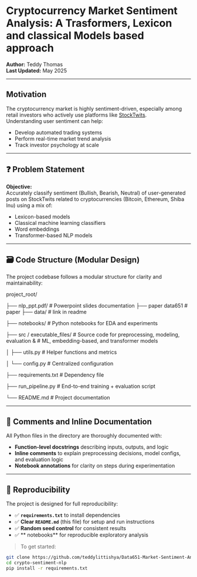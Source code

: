 # Cryptocurrency Market Sentiment Analysis: A Trasformers, Lexicon and classical Models based approach

**Author:** Teddy Thomas  
**Last Updated:** May 2025

---

## Motivation

The cryptocurrency market is highly sentiment-driven, especially among retail investors who actively use platforms like [StockTwits](https://stocktwits.com).  
Understanding user sentiment can help:

- Develop automated trading systems
- Perform real-time market trend analysis
- Track investor psychology at scale

---

## ❓ Problem Statement

**Objective:**  
Accurately classify sentiment (Bullish, Bearish, Neutral) of user-generated posts on StockTwits related to cryptocurrencies (Bitcoin, Ethereum, Shiba Inu) using a mix of:

- Lexicon-based models
- Classical machine learning classifiers
- Word embeddings
- Transformer-based NLP models

---

## 🗃️ Code Structure (Modular Design)

The project codebase follows a modular structure for clarity and maintainability:

project_root/

├── nlp_ppt.pdf/ # Powerpoint  slides documentation
├── paper data651 # paper 
├── data/ # link in readme

├── notebooks/ # Python notebooks for EDA and experiments

├── src / executable_files/ # Source code for preprocessing, modeling, evaluation & # ML, embedding-based, and transformer models

│ ├── utils.py # Helper functions and metrics

│ └── config.py # Centralized configuration

├── requirements.txt # Dependency file

├── run_pipeline.py # End-to-end training + evaluation script

└── README.md # Project documentation


---

## 💬 Comments and Inline Documentation

All Python files in the  directory are thoroughly documented with:

- **Function-level docstrings** describing inputs, outputs, and logic
- **Inline comments** to explain preprocessing decisions, model configs, and evaluation logic
- **Notebook annotations** for clarity on steps during experimentation

---

## 🔁 Reproducibility

The project is designed for full reproducibility:

- ✅ **`requirements.txt`** to install dependencies
- ✅ **Clear `README.md`** (this file) for setup and run instructions
- ✅ **Random seed control** for consistent results
- ✅ ** notebooks** for reproducible exploratory analysis

> To get started:
```bash
git clone https://github.com/teddylittishya/Data651-Market-Sentiment-Analysis-LLM-NLP-Approach.git
cd crypto-sentiment-nlp
pip install -r requirements.txt







